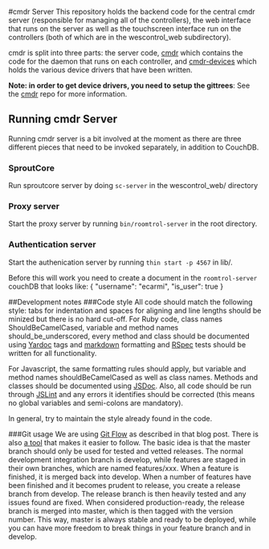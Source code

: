 #cmdr Server
This repository holds the backend code for the central cmdr server 
(responsible for managing all of the controllers), the web 
interface that runs on the server as well as the touchscreen 
interface run on the controllers (both of which are in the wescontrol_web subdirectory).

cmdr is split into three parts: the server code, 
[cmdr](https://github.com/wesleyan/cmdr) which contains the 
code for the daemon that runs on each controller, and 
[cmdr-devices](https://github.com/wesleyan/cmdr-devices) which holds 
the various device drivers that have been written.

**Note: in order to get device drivers, you need to setup the gittrees**: 
See the [cmdr](https://github.com/wesleyan/cmdr) repo for more information.

## Running cmdr Server
Running cmdr server is a bit involved at the moment as there are
three different pieces that need to be invoked separately, in addition
to CouchDB.

### SproutCore
Run sproutcore server by doing `sc-server` in the wescontrol_web/
directory

### Proxy server
Start the proxy server by running `bin/roomtrol-server` in the root
directory.

### Authentication server
Start the authenication server by running `thin start -p 4567` in lib/.

Before this will work you need to create a document in the `roomtrol-server` couchDB that looks like:
    {
       "username": "ecarmi",
       "is_user": true
    }

##Development notes
###Code style
All code should match the following style: tabs for indentation and spaces for aligning and line lengths should be minized but there is no hard cut-off. For Ruby code, class names ShouldBeCamelCased, variable and method names should\_be\_underscored, every method and class should be documented using [Yardoc](yardoc.com) tags and [markdown](http://daringfireball.net/projects/markdown/) formatting and [RSpec](rpsec.org) tests should be written for all functionality.

For Javascript, the same formatting rules should apply, but variable and method names shouldBeCamelCased as well as class names. Methods and classes should be documented using [JSDoc](http://code.google.com/p/jsdoc-toolkit/). Also, all code should be run through [JSLint](http://www.jslint.com/) and any errors it identifies should be corrected (this means no global variables and semi-colons are mandatory).

In general, try to maintain the style already found in the code.

###Git usage
We are using [Git Flow](http://nvie.com/git-model) as described in that blog post. There is also [a tool](http://github.com/nvie/gitflow) that makes it easier to follow. The basic idea is that the master branch should only be used for tested and vetted releases. The normal development integration branch is develop, while features are staged in their own branches, which are named features/xxx. When a feature is finished, it is merged back into develop. When a number of features have been finished and it becomes prudent to release, you create a release branch from develop. The release branch is then heavily tested and any issues found are fixed. When considered production-ready, the release branch is merged into master, which is then tagged with the version number. This way, master is always stable and ready to be deployed, while you can have more freedom to break things in your feature branch and in develop.
